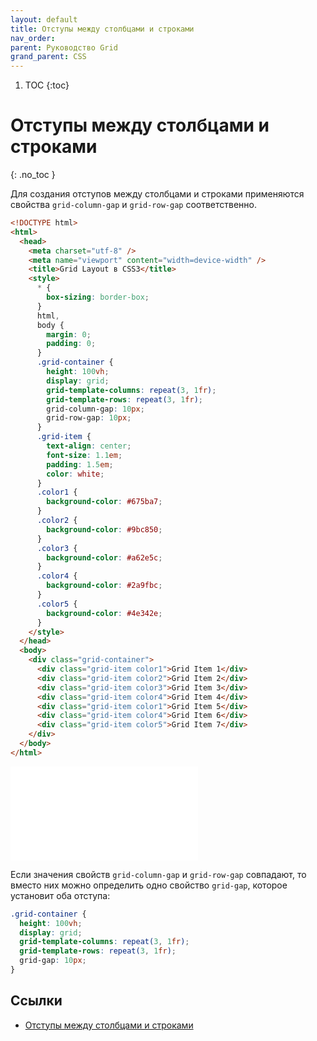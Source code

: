 ```yaml
---
layout: default
title: Отступы между столбцами и строками
nav_order:
parent: Руководство Grid
grand_parent: CSS
---
```


<!-- prettier-ignore-start -->
1. TOC
{:toc}

# Отступы между столбцами и строками
{: .no_toc }
<!-- prettier-ignore-end -->

Для создания отступов между столбцами и строками применяются свойства `grid-column-gap` и `grid-row-gap` соответственно.

```html
<!DOCTYPE html>
<html>
  <head>
    <meta charset="utf-8" />
    <meta name="viewport" content="width=device-width" />
    <title>Grid Layout в CSS3</title>
    <style>
      * {
        box-sizing: border-box;
      }
      html,
      body {
        margin: 0;
        padding: 0;
      }
      .grid-container {
        height: 100vh;
        display: grid;
        grid-template-columns: repeat(3, 1fr);
        grid-template-rows: repeat(3, 1fr);
        grid-column-gap: 10px;
        grid-row-gap: 10px;
      }
      .grid-item {
        text-align: center;
        font-size: 1.1em;
        padding: 1.5em;
        color: white;
      }
      .color1 {
        background-color: #675ba7;
      }
      .color2 {
        background-color: #9bc850;
      }
      .color3 {
        background-color: #a62e5c;
      }
      .color4 {
        background-color: #2a9fbc;
      }
      .color5 {
        background-color: #4e342e;
      }
    </style>
  </head>
  <body>
    <div class="grid-container">
      <div class="grid-item color1">Grid Item 1</div>
      <div class="grid-item color2">Grid Item 2</div>
      <div class="grid-item color3">Grid Item 3</div>
      <div class="grid-item color4">Grid Item 4</div>
      <div class="grid-item color1">Grid Item 5</div>
      <div class="grid-item color4">Grid Item 6</div>
      <div class="grid-item color5">Grid Item 7</div>
    </div>
  </body>
</html>
```

![Отступы между столбцами и строками](grid-5-1.md)

Если значения свойств `grid-column-gap` и `grid-row-gap` совпадают, то вместо них можно определить одно свойство `grid-gap`, которое установит оба отступа:

```css
.grid-container {
  height: 100vh;
  display: grid;
  grid-template-columns: repeat(3, 1fr);
  grid-template-rows: repeat(3, 1fr);
  grid-gap: 10px;
}
```

## Ссылки

- [Отступы между столбцами и строками](https://metanit.com/web/html5/13.5.php)
